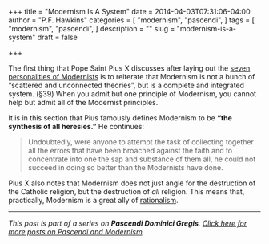 +++
title = "Modernism Is A System"
date = 2014-04-03T07:31:06-04:00
author = "P.F. Hawkins"
categories = [
  "modernism",
  "pascendi",
]
tags = [
  "modernism",
  "pascendi",
]
description = ""
slug = "modernism-is-a-system"
draft = false

+++

The first thing that Pope Saint Pius X discusses after laying out the [seven personalities of Modernists](http://theoldevangelization.com/the-seven-personalities-of-modernists/) is to reiterate that Modernism is not a bunch of “scattered and unconnected theories”, but is a complete and integrated system. (§39) When you admit but one principle of Modernism, you cannot help but admit all of the Modernist principles.

It is in this section that Pius famously defines Modernism to be **“the synthesis of all heresies.”** He continues:

> Undoubtedly, were anyone to attempt the task of collecting together all the errors that have been broached against the faith and to concentrate into one the sap and substance of them all, he could not succeed in doing so better than the Modernists have done.

Pius X also notes that Modernism does not just angle for the destruction of the Catholic religion, but the destruction of *all* religion. This means that, practically, Modernism is a great ally of [rationalism](http://www.newadvent.org/cathen/12652a.htm).

*** 

*This post is part of a series on **Pascendi Dominici Gregis**. [Click here for more posts on Pascendi and Modernism](http://theoldevangelization.com/pascendi-series/).*

